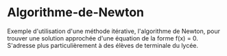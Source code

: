 # Algorithme-de-Newton
Exemple d'utilisation d'une méthode itérative, l'algorithme de Newton, pour trouver une solution approchée d'une équation de la forme f(x) = 0. S'adresse plus particulièrement à des élèves de terminale du lycée.
